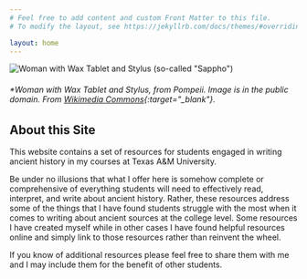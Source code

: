 ```yaml
---
# Feel free to add content and custom Front Matter to this file.
# To modify the layout, see https://jekyllrb.com/docs/themes/#overriding-theme-defaults

layout: home
---
```


![Woman with Wax Tablet and Stylus (so-called "Sappho")](/WritingHistory/images/sappho.jpg)
###### *Woman with Wax Tablet and Stylus, from Pompeii. Image is in the public domain. From [Wikimedia Commons](https://commons.wikimedia.org/wiki/File:Herkulaneischer_Meister_002.jpg){:target="_blank"}.

## About this Site
This website contains a set of resources for students engaged in writing ancient history 
in my courses at Texas A&M University. 

Be under no illusions that what I offer here is somehow complete or 
comprehensive of everything students will need to effectively read, interpret, 
and write about ancient history. Rather, these resources address some of the 
things that I have found students struggle with the most when it comes to writing
about ancient sources at the college level. Some resources I have created myself while 
in other cases I have found helpful resources online and simply link to those resources
rather than reinvent the wheel. 

If you know of additional resources please feel free to 
share them with me and I may include them for the benefit of other students.








